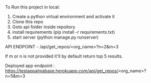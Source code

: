 To Run this project in local:

1. Create a python virtual environment and activate it
2. Clone this repo
3. Goto api folder inside repoitory
4. install requirements (pip install -r requirements.txt)
5. start server (python manage.py runserver)

API ENDPOINT - /api/get_repos/<org_name>?n=2&m=3

If m or n is not provided it'll by default return top 5 results.

Deployed app endpoint : https://testappalmabase.herokuapp.com/api/get_repos/<org_name>?n=5&m=3